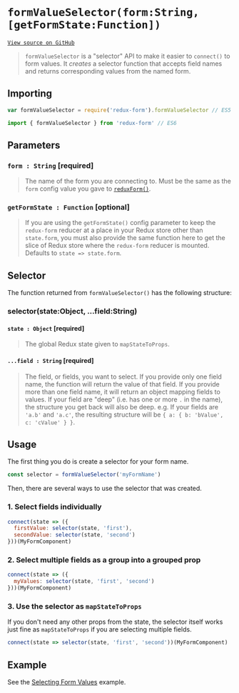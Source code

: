 # `formValueSelector(form:String, [getFormState:Function])`

[`View source on GitHub`](https://github.com/erikras/redux-form/blob/master/src/formValueSelector.js)

> `formValueSelector` is a "selector" API to make it easier to `connect()` to
> form values. It _creates_ a selector function that accepts field names and
> returns corresponding values from the named form.

## Importing

```javascript
var formValueSelector = require('redux-form').formValueSelector // ES5
```

```javascript
import { formValueSelector } from 'redux-form' // ES6
```

## Parameters

### `form : String` [required]

> The name of the form you are connecting to. Must be the same as the `form`
> config value you gave to
> [`reduxForm()`](https://redux-form.com/7.4.1/docs/api/ReduxForm.md/).

### `getFormState : Function` [optional]

> If you are using the `getFormState()` config parameter to keep the
> `redux-form` reducer at a place in your Redux store other than `state.form`,
> you must also provide the same function here to get the slice of Redux store
> where the `redux-form` reducer is mounted. Defaults to `state => state.form`.

## Selector

The function returned from `formValueSelector()` has the following structure:

### selector(state:Object, ...field:String)

#### `state : Object` [required]

> The global Redux state given to `mapStateToProps`.

#### `...field : String` [required]

> The field, or fields, you want to select. If you provide only one field name,
> the function will return the value of that field. If you provide more than one
> field name, it will return an object mapping fields to values. If your field
> are "deep" (i.e. has one or more `.` in the name), the structure you get back
> will also be deep. e.g. If your fields are `'a.b'` and `'a.c'`, the resulting
> structure will be `{ a: { b: 'bValue', c: 'cValue' } }`.

## Usage

The first thing you do is create a selector for your form name.

```javascript
const selector = formValueSelector('myFormName')
```

Then, there are several ways to use the selector that was created.

### 1. Select fields individually

```javascript
connect(state => ({
  firstValue: selector(state, 'first'),
  secondValue: selector(state, 'second')
}))(MyFormComponent)
```

### 2. Select multiple fields as a group into a grouped prop

```javascript
connect(state => ({
  myValues: selector(state, 'first', 'second')
}))(MyFormComponent)
```

### 3. Use the selector as `mapStateToProps`

If you don't need any other props from the state, the selector itself works just
fine as `mapStateToProps` if you are selecting multiple fields.

```javascript
connect(state => selector(state, 'first', 'second'))(MyFormComponent)
```

## Example

See the
[Selecting Form Values](https://redux-form.com/7.4.1/examples/selectingFormValues/)
example.
